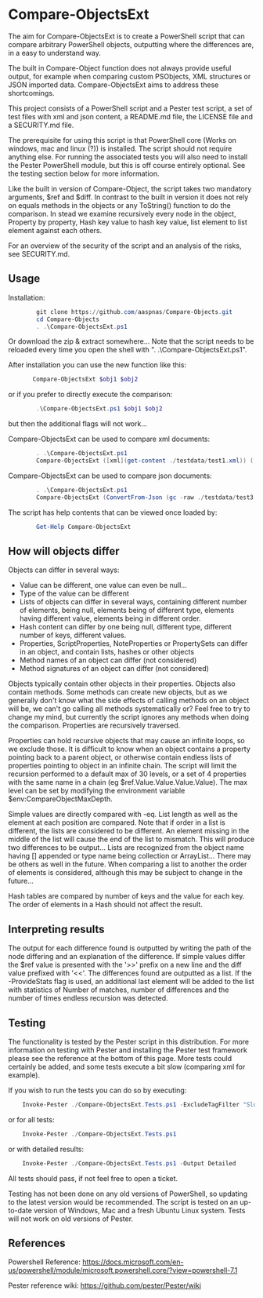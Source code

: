 # Compare-ObjectsExt

The aim for Compare-ObjectsExt is to create a PowerShell script that can
compare arbitrary PowerShell objects, outputting where the differences are,
in a easy to understand way.

The built in Compare-Object function does not always provide useful output,
for example when comparing custom PSObjects, XML structures or JSON imported
data. Compare-ObjectsExt aims to address these shortcomings.

This project consists of a PowerShell script and a Pester test script, a set of
test files with xml and json content, a README.md file, the LICENSE file and a
SECURITY.md file.

The prerequisite for using this script is that PowerShell core (Works on windows,
mac and linux (?)) is installed. The script should not require anything else. For
running the associated tests you will also need to install the Pester PowerShell
module, but this is off course entirely optional. See the testing section below
for more information.

Like the built in version of Compare-Object, the script takes two mandatory
arguments, $ref and $diff. In contrast to the built in version it does not rely
on equals methods in the objects or any ToString() function to do the comparison.
In stead we examine recursively every node in the object, Property by property,
Hash key value to hash key value, list element to list element against each others.

For an overview of the security of the script and an analysis of the risks, see
SECURITY.md.

## Usage

Installation:

```PowerShell
        git clone https://github.com/aaspnas/Compare-Objects.git
        cd Compare-Objects
        . .\Compare-ObjectsExt.ps1
```

Or download the zip & extract somewhere... Note that the script needs to be
reloaded every time you open the shell with ". .\Compare-ObjectsExt.ps1".

After installation you can use the new function like this:

```PowerShell
       Compare-ObjectsExt $obj1 $obj2
```

or if you prefer to directly execute the comparison:

```PowerShell
        .\Compare-ObjectsExt.ps1 $obj1 $obj2

```

but then the additional flags will not work...

Compare-ObjectsExt can be used to compare xml documents:

```PowerShell
        . .\Compare-ObjectsExt.ps1
        Compare-ObjectsExt ([xml](get-content ./testdata/test1.xml)) ([xml](get-content ./testdata/test1.xml)) 
```

Compare-ObjectsExt can be used to compare json documents:

```PowerShell
        . .\Compare-ObjectsExt.ps1
        Compare-ObjectsExt (ConvertFrom-Json (gc -raw ./testdata/test3.json)) (ConvertFrom-Json (gc -raw ./testdata/test3.json))   
```

The script has help contents that can be viewed once loaded by:

```PowerShell
        Get-Help Compare-ObjectsExt
```

## How will objects differ

Objects can differ in several ways:

- Value can be different, one value can even be null...
- Type of the value can be different
- Lists of objects can differ in several ways, containing different number
  of elements, being null, elements being of different type, elements having
  different value, elements being in different order.
- Hash content can differ by one being null, different type, different number
  of keys, different values.
- Properties, ScriptProperties, NoteProperties or PropertySets can differ in an
  object, and contain lists, hashes or other objects
- Method names of an object can differ (not considered)
- Method signatures of an object can differ (not considered)

Objects typically contain other objects in their properties. Objects also contain
methods. Some methods can create new objects, but as we generally don't know what
the side effects of calling methods on an object will be, we can't go calling all
methods systematically or? Feel free to try to change my mind, but currently the
script ignores any methods when doing the comparison. Properties are recursively
traversed.

Properties can hold recursive objects that may cause an infinite loops, so we
exclude those. It is difficult to know when an object contains a property pointing
back to a parent object, or otherwise contain endless lists of properties pointing
to object in an infinite chain. The script will limit the recursion performed to a
default max of 30 levels, or a set of 4 properties with the same name in a chain
(eg $ref.Value.Value.Value.Value). The max level can be set by modifying the
environment variable $env:CompareObjectMaxDepth.

Simple values are directly compared with -eq. List length as well as the element
at each position are compared. Note that if order in a list is different, the lists
are considered to be different. An element missing in the middle of the list will
cause the end of the list to mismatch. This will produce two differences to be
output... Lists are recognized from the object name having [] appended or type name
being collection or ArrayList... There may be others as well in the future. When
comparing a list to another the order of elements is considered, although this may
be subject to change in the future...

Hash tables are compared by number of keys and the value for each key. The order of
elements in a Hash should not affect the result.

## Interpreting results

The output for each difference found is outputted by writing the path of the node
differing and an explanation of the difference. If simple values differ the $ref
value is presented with the '>>' prefix on a new line and the diff value prefixed
with '<<'. The differences found are outputted as a list. If the -ProvideStats flag
is used, an additional last element will be added to the list with statistics of
Number of matches, number of differences and the number of times endless recursion
was detected.
  
## Testing

The functionality is tested by the Pester script in this distribution. For more
information on testing with Pester and installing the Pester test framework please
see the reference at the bottom of this page. More tests could certainly be added,
and some tests execute a bit slow (comparing xml for example).

If you wish to run the tests you can do so by executing:

```PowerShell
    Invoke-Pester ./Compare-ObjectsExt.Tests.ps1 -ExcludeTagFilter "Slow"
```

 or for all tests:

```PowerShell
    Invoke-Pester ./Compare-ObjectsExt.Tests.ps1
```

 or with detailed results:

```PowerShell
    Invoke-Pester ./Compare-ObjectsExt.Tests.ps1 -Output Detailed
```

All tests should pass, if not feel free to open a ticket.

Testing has not been done on any old versions of PowerShell, so updating to the
latest version would be recommended. The script is tested on an up-to-date version
of Windows, Mac and a fresh Ubuntu Linux system. Tests will not work on old
versions of Pester.

## References

Powershell Reference:     <https://docs.microsoft.com/en-us/powershell/module/microsoft.powershell.core/?view=powershell-7.1>

Pester reference wiki:    <https://github.com/pester/Pester/wiki>
